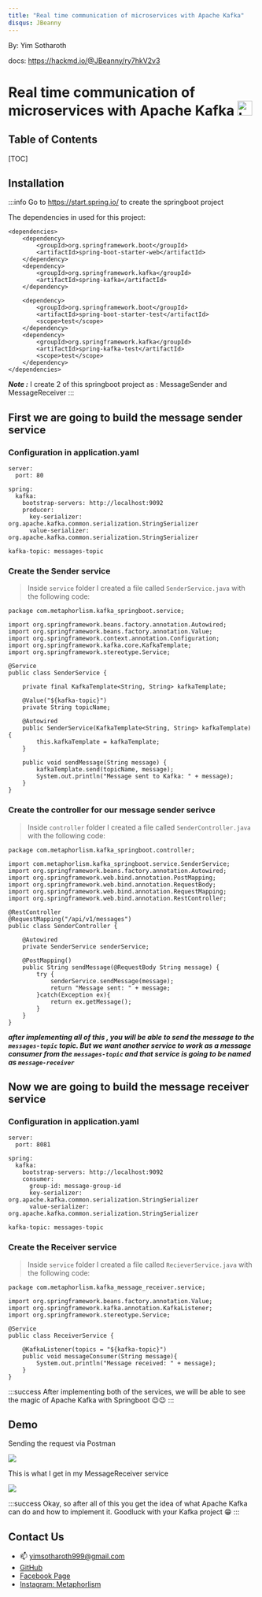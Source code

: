 ```yaml
---
title: "Real time communication of microservices with Apache Kafka"
disqus: JBeanny
---
```


By: Yim Sotharoth

docs: https://hackmd.io/@JBeanny/ry7hkV2v3

Real time communication of microservices with Apache Kafka
<img
    src="https://hackmd.io/_uploads/rkxXe43wn.png"   
    alt="kafka-png"
    width="30"
/>
===

## Table of Contents

[TOC]

## Installation

:::info
Go to https://start.spring.io/ to create the springboot project

The dependencies in used for this project:

```xml!
<dependencies>
    <dependency>
        <groupId>org.springframework.boot</groupId>
        <artifactId>spring-boot-starter-web</artifactId>
    </dependency>
    <dependency>
        <groupId>org.springframework.kafka</groupId>
        <artifactId>spring-kafka</artifactId>
    </dependency>

    <dependency>
        <groupId>org.springframework.boot</groupId>
        <artifactId>spring-boot-starter-test</artifactId>
        <scope>test</scope>
    </dependency>
    <dependency>
        <groupId>org.springframework.kafka</groupId>
        <artifactId>spring-kafka-test</artifactId>
        <scope>test</scope>
    </dependency>
</dependencies>
```

**_Note :_** I create 2 of this springboot project as : MessageSender and MessageReceiver
:::

## First we are going to build the message sender service

### Configuration in application.yaml

```yaml!
server:
  port: 80

spring:
  kafka:
    bootstrap-servers: http://localhost:9092
    producer:
      key-serializer: org.apache.kafka.common.serialization.StringSerializer
      value-serializer: org.apache.kafka.common.serialization.StringSerializer

kafka-topic: messages-topic
```

### Create the Sender service

> Inside `service` folder I created a file called `SenderService.java` with the following code:

```java!
package com.metaphorlism.kafka_springboot.service;

import org.springframework.beans.factory.annotation.Autowired;
import org.springframework.beans.factory.annotation.Value;
import org.springframework.context.annotation.Configuration;
import org.springframework.kafka.core.KafkaTemplate;
import org.springframework.stereotype.Service;

@Service
public class SenderService {

    private final KafkaTemplate<String, String> kafkaTemplate;

    @Value("${kafka-topic}")
    private String topicName;

    @Autowired
    public SenderService(KafkaTemplate<String, String> kafkaTemplate) {
        this.kafkaTemplate = kafkaTemplate;
    }

    public void sendMessage(String message) {
        kafkaTemplate.send(topicName, message);
        System.out.println("Message sent to Kafka: " + message);
    }
}
```

### Create the controller for our message sender serivce

> Inside `controller` folder I created a file called `SenderController.java` with the following code:

```java!
package com.metaphorlism.kafka_springboot.controller;

import com.metaphorlism.kafka_springboot.service.SenderService;
import org.springframework.beans.factory.annotation.Autowired;
import org.springframework.web.bind.annotation.PostMapping;
import org.springframework.web.bind.annotation.RequestBody;
import org.springframework.web.bind.annotation.RequestMapping;
import org.springframework.web.bind.annotation.RestController;

@RestController
@RequestMapping("/api/v1/messages")
public class SenderController {

    @Autowired
    private SenderService senderService;

    @PostMapping()
    public String sendMessage(@RequestBody String message) {
        try {
            senderService.sendMessage(message);
            return "Message sent: " + message;
        }catch(Exception ex){
            return ex.getMessage();
        }
    }
}
```

**_after implementing all of this , you will be able to send the message to the `messages-topic` topic. But we want another service to work as a message consumer from the `messages-topic` and that service is going to be named as `message-receiver`_**

## Now we are going to build the message receiver service

### Configuration in application.yaml

```yaml!
server:
  port: 8081

spring:
  kafka:
    bootstrap-servers: http://localhost:9092
    consumer:
      group-id: message-group-id
      key-serializer: org.apache.kafka.common.serialization.StringSerializer
      value-serializer: org.apache.kafka.common.serialization.StringSerializer

kafka-topic: messages-topic
```

### Create the Receiver service

> Inside `service` folder I created a file called `RecieverService.java` with the following code:

```java!
package com.metaphorlism.kafka_message_receiver.service;

import org.springframework.beans.factory.annotation.Value;
import org.springframework.kafka.annotation.KafkaListener;
import org.springframework.stereotype.Service;

@Service
public class ReceiverService {

    @KafkaListener(topics = "${kafka-topic}")
    public void messageConsumer(String message){
        System.out.println("Message received: " + message);
    }
}
```

:::success
After implementing both of the services, we will be able to see the magic of Apache Kafka with Springboot 😉😉
:::

## Demo

Sending the request via Postman

![](https://hackmd.io/_uploads/rJQMw43wh.png)

This is what I get in my MessageReceiver service

![](https://hackmd.io/_uploads/S1lNv42wn.png)

:::success
Okay, so after all of this you get the idea of what Apache Kafka can do and how to implement it. Goodluck with your Kafka project 😁
:::

## Contact Us

- :mailbox: yimsotharoth999@gmail.com
- [GitHub](https://github.com/metaphorlism)
- [Facebook Page](https://www.facebook.com/Metaphorlism)
- [Instagram: Metaphorlism](https://www.instagram.com/metaphorlism/)
